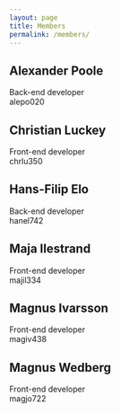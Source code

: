 ```yaml
---
layout: page
title: Members 
permalink: /members/
---
```


## Alexander Poole
Back-end developer<br>
alepo020

## Christian Luckey
Front-end developer<br>
chrlu350

## Hans-Filip Elo
Back-end developer<br>
hanel742

## Maja Ilestrand
Front-end developer<br>
majil334

## Magnus Ivarsson
Front-end developer<br>
magiv438

## Magnus Wedberg
Front-end developer<br>
magjo722

